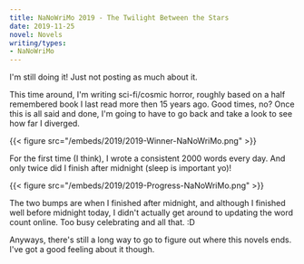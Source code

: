 ```yaml
---
title: NaNoWriMo 2019 - The Twilight Between the Stars
date: 2019-11-25
novel: Novels
writing/types:
- NaNoWriMo
---
```

I'm still doing it! Just not posting as much about it. 

This time around, I'm writing sci-fi/cosmic horror, roughly based on a half remembered book I last read more then 15 years ago. Good times, no? Once this is all said and done, I'm going to have to go back and take a look to see how far I diverged. 

{{< figure src="/embeds/2019/2019-Winner-NaNoWriMo.png" >}}

<!--more-->

For the first time (I think), I wrote a consistent 2000 words every day. And only twice did I finish after midnight (sleep is important yo)!

{{< figure src="/embeds/2019/2019-Progress-NaNoWriMo.png" >}}

The two bumps are when I finished after midnight, and although I finished well before midnight today, I didn't actually get around to updating the word count online. Too busy celebrating and all that. :D

Anyways, there's still a long way to go to figure out where this novels ends. I've got a good feeling about it though. 